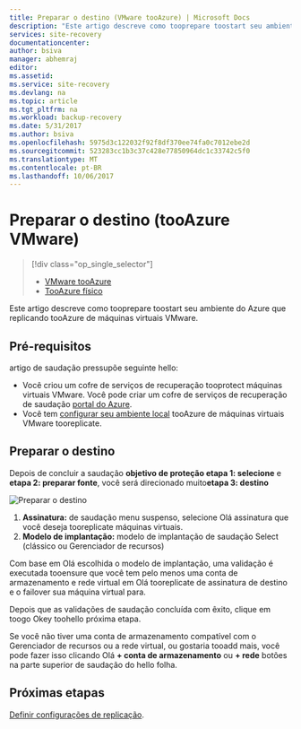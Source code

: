 ```yaml
---
title: Preparar o destino (VMware tooAzure) | Microsoft Docs
description: "Este artigo descreve como tooprepare toostart seu ambiente do Azure que replicando tooAzure de máquinas virtuais VMware."
services: site-recovery
documentationcenter: 
author: bsiva
manager: abhemraj
editor: 
ms.assetid: 
ms.service: site-recovery
ms.devlang: na
ms.topic: article
ms.tgt_pltfrm: na
ms.workload: backup-recovery
ms.date: 5/31/2017
ms.author: bsiva
ms.openlocfilehash: 5975d3c122032f92f8df370ee74fa0c7012ebe2d
ms.sourcegitcommit: 523283cc1b3c37c428e77850964dc1c33742c5f0
ms.translationtype: MT
ms.contentlocale: pt-BR
ms.lasthandoff: 10/06/2017
---
```

# <a name="prepare-target-vmware-tooazure"></a>Preparar o destino (tooAzure VMware)
> [!div class="op_single_selector"]
> * [VMware tooAzure](./site-recovery-prepare-target-vmware-to-azure.md)
> * [TooAzure físico](./site-recovery-prepare-target-physical-to-azure.md)

Este artigo descreve como tooprepare toostart seu ambiente do Azure que replicando tooAzure de máquinas virtuais VMware.

## <a name="prerequisites"></a>Pré-requisitos

artigo de saudação pressupõe seguinte hello:
- Você criou um cofre de serviços de recuperação tooprotect máquinas virtuais VMware. Você pode criar um cofre de serviços de recuperação de saudação [portal do Azure](http://portal.azure.com "portal do Azure").
- Você tem [configurar seu ambiente local](./site-recovery-set-up-vmware-to-azure.md) tooAzure de máquinas virtuais VMware tooreplicate.

## <a name="prepare-target"></a>Preparar o destino

Depois de concluir a saudação **objetivo de proteção etapa 1: selecione** e **etapa 2: preparar fonte**, você será direcionado muito**etapa 3: destino**

![Preparar o destino](./media/site-recovery-prepare-target-vmware-to-azure/prepare-target-vmware-to-azure.png)

1. **Assinatura:** de saudação menu suspenso, selecione Olá assinatura que você deseja tooreplicate máquinas virtuais.
2. **Modelo de implantação:** modelo de implantação de saudação Select (clássico ou Gerenciador de recursos)

Com base em Olá escolhida o modelo de implantação, uma validação é executada tooensure que você tem pelo menos uma conta de armazenamento e rede virtual em Olá tooreplicate de assinatura de destino e o failover sua máquina virtual para.

Depois que as validações de saudação concluída com êxito, clique em toogo Okey toohello próxima etapa.

Se você não tiver uma conta de armazenamento compatível com o Gerenciador de recursos ou a rede virtual, ou gostaria tooadd mais, você pode fazer isso clicando Olá **+ conta de armazenamento** ou **+ rede** botões na parte superior de saudação do hello folha.

## <a name="next-steps"></a>Próximas etapas
[Definir configurações de replicação](./site-recovery-setup-replication-settings-vmware.md).
